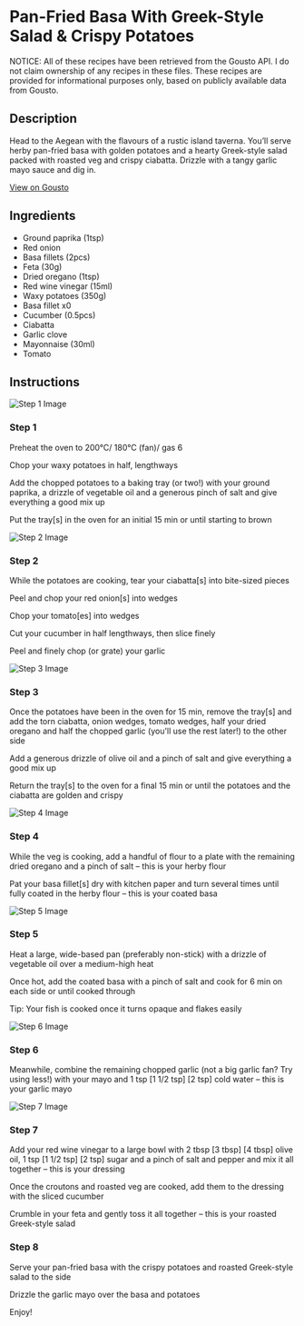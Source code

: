 # Pan-Fried Basa With Greek-Style Salad & Crispy Potatoes

NOTICE: All of these recipes have been retrieved from the Gousto API. I do not claim ownership of any recipes in these files. These recipes are provided for informational purposes only, based on publicly available data from Gousto.

## Description

Head to the Aegean with the flavours of a rustic island taverna. You’ll serve herby pan-fried basa with golden potatoes and a hearty Greek-style salad packed with roasted veg and crispy ciabatta. Drizzle with a tangy garlic mayo sauce and dig in.


[View on Gousto](https://www.gousto.co.uk/recipes/cookbook/pan-fried-basa-with-greek-style-salad-crispy-potatoes)

## Ingredients

- Ground paprika (1tsp)
- Red onion
- Basa fillets (2pcs)
- Feta (30g)
- Dried oregano (1tsp)
- Red wine vinegar (15ml)
- Waxy potatoes (350g)
- Basa fillet x0
- Cucumber (0.5pcs)
- Ciabatta
- Garlic clove
- Mayonnaise (30ml)
- Tomato

## Instructions

![Step 1 Image](https://production-media.gousto.co.uk/cms/recipe-step-image/Step-1-1683274717806-x200.jpg)

### Step 1

Preheat the oven to 200°C/ 180°C (fan)/ gas 6

Chop your waxy potatoes in half, lengthways

Add the chopped potatoes to a baking tray (or two!) with your ground paprika, a drizzle of vegetable oil and a generous pinch of salt and give everything a good mix up

Put the tray[s] in the oven for an initial 15 min or until starting to brown

![Step 2 Image](https://production-media.gousto.co.uk/cms/recipe-step-image/Step-2-1683274720132-x200.jpg)

### Step 2

While the potatoes are cooking, tear your ciabatta[s] into bite-sized pieces

Peel and chop your red onion[s]<span class="text-danger"> </span>into wedges

Chop your tomato[es]<span class="text-danger"> </span>into wedges

Cut your cucumber in half lengthways, then slice finely

Peel and finely chop (or grate) your garlic

![Step 3 Image](https://production-media.gousto.co.uk/cms/recipe-step-image/Step-3-1683274724277-x200.jpg)

### Step 3

Once the potatoes have been in the oven for 15 min, remove the tray[s] and add the torn ciabatta, onion wedges, tomato wedges, half your dried oregano and half the chopped garlic (you'll use the rest later!) to the other side

Add a generous drizzle of olive oil and a pinch of salt and give everything a good mix up

Return the tray[s] to the oven for a final 15 min or until the potatoes and the ciabatta are golden and crispy

![Step 4 Image](https://production-media.gousto.co.uk/cms/recipe-step-image/Step-4-1683274726273-x200.jpg)

### Step 4

While the veg is cooking, add a handful of flour to a plate with the remaining dried oregano and a pinch of salt – this is your herby flour

Pat your basa fillet[s] dry with kitchen paper and turn several times until fully coated in the herby flour – this is your coated basa

![Step 5 Image](https://production-media.gousto.co.uk/cms/recipe-step-image/Step-5-1683274729699-x200.jpg)

### Step 5

Heat a large, wide-based pan (preferably non-stick) with a drizzle of vegetable oil over a medium-high heat

Once hot, add the coated basa with a pinch of salt and cook for 6 min on each side or until cooked through

Tip: Your fish is cooked once it turns opaque and flakes easily

![Step 6 Image](https://production-media.gousto.co.uk/cms/recipe-step-image/Step-6-1683274732487-x200.jpg)

### Step 6

Meanwhile, combine the remaining chopped garlic (not a big garlic fan? Try using less!) with your mayo and 1 tsp <span class="text-purple">[1 1/2 tsp]</span> <span class="text-danger">[2 tsp] </span>cold water – this is your garlic mayo

![Step 7 Image](https://production-media.gousto.co.uk/cms/recipe-step-image/Step-7-1683274735499-x200.jpg)

### Step 7

Add your red wine vinegar to a large bowl with 2 tbsp <span class="text-purple">[3 tbsp]</span> <span class="text-danger">[4 tbsp] </span>olive oil, 1 tsp <span class="text-purple">[1 1/2 tsp]</span> <span class="text-danger">[2 tsp] </span>sugar and a pinch of salt and pepper and mix it all together – this is your dressing

Once the croutons and roasted veg are cooked, add them to the dressing with the sliced cucumber

Crumble in your feta and gently toss it all together – this is your roasted Greek-style salad

### Step 8

Serve your pan-fried basa with the crispy potatoes and roasted Greek-style salad to the side

Drizzle the garlic mayo over the basa and potatoes

Enjoy!

